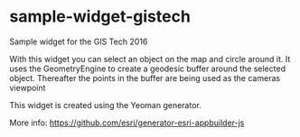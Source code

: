 # sample-widget-gistech

Sample widget for the GIS Tech 2016

With this widget you can select an object on the map and circle around it. It uses the GeometryEngine to create a geodesic buffer around the selected object. Thereafter the points in the buffer are being used as the cameras viewpoint

This widget is created using the Yeoman generator.

More info:
https://github.com/esri/generator-esri-appbuilder-js 
